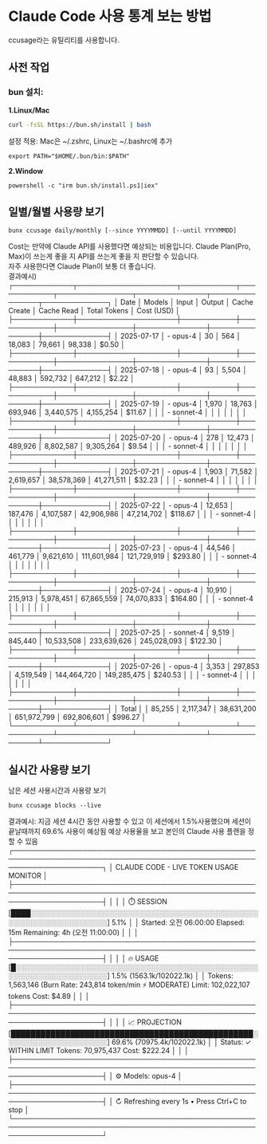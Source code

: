 # Claude Code 사용 통계 보는 방법  
ccusage라는 유틸리티를 사용합니다. 

## 사전 작업 
### bun 설치:
**1.Linux/Mac**
```bash
curl -fsSL https://bun.sh/install | bash
```
설정 적용: Mac은 ~/.zshrc, Linux는 ~/.bashrc에 추가 
```
export PATH="$HOME/.bun/bin:$PATH"
```

**2.Window**
```
powershell -c "irm bun.sh/install.ps1|iex"
```

## 일별/월별 사용량 보기  

```
bunx ccusage daily/monthly [--since YYYYMMDD] [--until YYYYMMDD]   
```
Cost는 만약에 Claude API를 사용했다면 예상되는 비용입니다. 
Claude Plan(Pro, Max)이 쓰는게 좋을 지 API를 쓰는게 좋을 지 판단할 수 있습니다.  
자주 사용한다면 Claude Plan이 보통 더 좋습니다.   
결과예시) 
┌────────────┬────────────────────┬───────────┬────────────┬───────────────┬──────────────┬───────────────┬─────────────┐
│ Date       │ Models             │     Input │     Output │  Cache Create │   Cache Read │  Total Tokens │  Cost (USD) │
├────────────┼────────────────────┼───────────┼────────────┼───────────────┼──────────────┼───────────────┼─────────────┤
│ 2025-07-17 │ - opus-4           │        30 │        564 │        18,083 │       79,661 │        98,338 │       $0.50 │
├────────────┼────────────────────┼───────────┼────────────┼───────────────┼──────────────┼───────────────┼─────────────┤
│ 2025-07-18 │ - opus-4           │        93 │      5,504 │        48,883 │      592,732 │       647,212 │       $2.22 │
├────────────┼────────────────────┼───────────┼────────────┼───────────────┼──────────────┼───────────────┼─────────────┤
│ 2025-07-19 │ - opus-4           │     1,970 │     18,763 │       693,946 │    3,440,575 │     4,155,254 │      $11.67 │
│            │ - sonnet-4         │           │            │               │              │               │             │
├────────────┼────────────────────┼───────────┼────────────┼───────────────┼──────────────┼───────────────┼─────────────┤
│ 2025-07-20 │ - opus-4           │       278 │     12,473 │       489,926 │    8,802,587 │     9,305,264 │       $9.54 │
│            │ - sonnet-4         │           │            │               │              │               │             │
├────────────┼────────────────────┼───────────┼────────────┼───────────────┼──────────────┼───────────────┼─────────────┤
│ 2025-07-21 │ - opus-4           │     1,903 │     71,582 │     2,619,657 │   38,578,369 │    41,271,511 │      $32.23 │
│            │ - sonnet-4         │           │            │               │              │               │             │
├────────────┼────────────────────┼───────────┼────────────┼───────────────┼──────────────┼───────────────┼─────────────┤
│ 2025-07-22 │ - opus-4           │    12,653 │    187,476 │     4,107,587 │   42,906,986 │    47,214,702 │     $118.67 │
│            │ - sonnet-4         │           │            │               │              │               │             │
├────────────┼────────────────────┼───────────┼────────────┼───────────────┼──────────────┼───────────────┼─────────────┤
│ 2025-07-23 │ - opus-4           │    44,546 │    461,779 │     9,621,610 │  111,601,984 │   121,729,919 │     $293.80 │
│            │ - sonnet-4         │           │            │               │              │               │             │
├────────────┼────────────────────┼───────────┼────────────┼───────────────┼──────────────┼───────────────┼─────────────┤
│ 2025-07-24 │ - opus-4           │    10,910 │    215,913 │     5,978,451 │   67,865,559 │    74,070,833 │     $164.80 │
│            │ - sonnet-4         │           │            │               │              │               │             │
├────────────┼────────────────────┼───────────┼────────────┼───────────────┼──────────────┼───────────────┼─────────────┤
│ 2025-07-25 │ - sonnet-4         │     9,519 │    845,440 │    10,533,508 │  233,639,626 │   245,028,093 │     $122.30 │
├────────────┼────────────────────┼───────────┼────────────┼───────────────┼──────────────┼───────────────┼─────────────┤
│ 2025-07-26 │ - opus-4           │     3,353 │    297,853 │     4,519,549 │  144,464,720 │   149,285,475 │     $240.53 │
│            │ - sonnet-4         │           │            │               │              │               │             │
├────────────┼────────────────────┼───────────┼────────────┼───────────────┼──────────────┼───────────────┼─────────────┤
│ Total      │                    │    85,255 │  2,117,347 │    38,631,200 │  651,972,799 │   692,806,601 │     $996.27 │
└────────────┴────────────────────┴───────────┴────────────┴───────────────┴──────────────┴───────────────┴─────────────┘

## 실시간 사용량 보기  

남은 세션 사용시간과 사용량 보기 
```
bunx ccusage blocks --live 
```
결과예시: 지금 세션 4시간 동안 사용할 수 있고 이 세션에서 1.5%사용했으며 세션이 끝날때까지 69.6% 사용이 예상됨 
예상 사용율을 보고 본인의 Claude 사용 플랜을 정할 수 있음 
┌──────────────────────────────────────────────────────────────────────────────────────────────────────────────────────┐
│                                        CLAUDE CODE - LIVE TOKEN USAGE MONITOR                                        │
├──────────────────────────────────────────────────────────────────────────────────────────────────────────────────────┤
│                                                                                                                      │
│ ⏱️ SESSION     [████░░░░░░░░░░░░░░░░░░░░░░░░░░░░░░░░░░░░░░░░░░░░░░░░░░░░░░░░░░░░░░░░░░]    5.1%                      │
│    Started: 오전 06:00:00  Elapsed: 15m  Remaining: 4h (오전 11:00:00)                                               │
│                                                                                                                      │
├──────────────────────────────────────────────────────────────────────────────────────────────────────────────────────┤
│                                                                                                                      │
│ 🔥 USAGE       [█░░░░░░░░░░░░░░░░░░░░░░░░░░░░░░░░░░░░░░░░░░░░░░░░░░░░░░░░░░░░░░░░░░░░░]    1.5% (1563.1k/102022.1k)  │
│    Tokens: 1,563,146 (Burn Rate: 243,814 token/min ⚡ MODERATE)  Limit: 102,022,107 tokens  Cost: $4.89              │
│                                                                                                                      │
├──────────────────────────────────────────────────────────────────────────────────────────────────────────────────────┤
│                                                                                                                      │
│ 📈 PROJECTION  [█████████████████████████████████████████████████░░░░░░░░░░░░░░░░░░░░░]   69.6% (70975.4k/102022.1k) │
│    Status: ✓ WITHIN LIMIT  Tokens: 70,975,437  Cost: $222.24                                                         │
│                                                                                                                      │
├──────────────────────────────────────────────────────────────────────────────────────────────────────────────────────┤
│ ⚙️  Models: opus-4                                                                                                   │
├──────────────────────────────────────────────────────────────────────────────────────────────────────────────────────┤
│                                    ↻ Refreshing every 1s  •  Press Ctrl+C to stop                                    │
└──────────────────────────────────────────────────────────────────────────────────────────────────────────────────────┘
